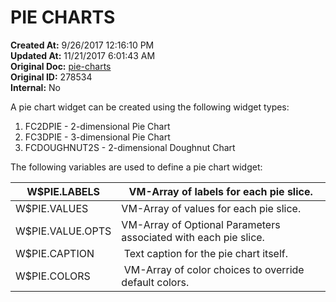 # PIE CHARTS

**Created At:** 9/26/2017 12:16:10 PM  
**Updated At:** 11/21/2017 6:01:43 AM  
**Original Doc:** [pie-charts](https://docs.zumasys.com/36577-mv-dashboard/pie-charts)  
**Original ID:** 278534  
**Internal:** No  


A pie chart widget can be created using the following widget types:

1. FC2DPIE - 2-dimensional Pie Chart
2. FC3DPIE - 3-dimensional Pie Chart
3. FCDOUGHNUT2S - 2-dimensional Doughnut Chart


The following variables are used to define a pie chart widget:


| W$PIE.LABELS<br> | VM-Array of labels for each pie slice.<br> |
| --- | --- |
| W$PIE.VALUES<br> | VM-Array of values for each pie slice.<br> |
| W$PIE.VALUE.OPTS<br> | VM-Array of Optional Parameters associated with each pie slice.<br> |
| W$PIE.CAPTION<br> |  Text caption for the pie chart itself.<br> |
| W$PIE.COLORS<br> |  VM-Array of color choices to override default colors.<br> |



